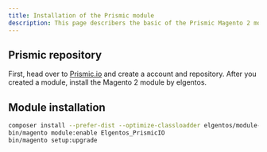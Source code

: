 ```yaml
---
title: Installation of the Prismic module
description: This page describers the basic of the Prismic Magento 2 module
---
```


## Prismic repository
First, head over to [Prismic.io](https://prismic.io/) and create a account and repository.
After you created a module, install the Magento 2 module by elgentos.


## Module installation
```bash
composer install --prefer-dist --optimize-classloadder elgentos/module-prismicio
bin/magento module:enable Elgentos_PrismicIO
bin/magento setup:upgrade
```
